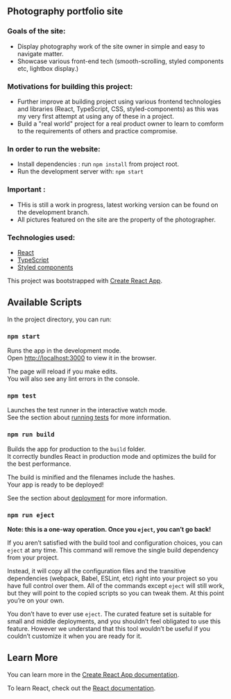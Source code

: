 ## Photography portfolio site

### Goals of the site:

- Display photography work of the site owner in simple and easy to navigate matter.
- Showcase various front-end tech (smooth-scrolling, styled components etc, lightbox display.)

### Motivations for building this project:

- Further improve at building project using various frontend technologies and libraries (React, TypeScript, CSS, styled-components) as this was my very first attempt at using any of these in a project.
- Build a "real world" project for a real product owner to learn to comform to the requirements of others and practice compromise.


### In order to run the website:

- Install dependencies : run `npm install` from project root.
- Run the development server with: `npm start`


### Important :

- THis is still a work in progress, latest working version can be found on the development branch.
- All pictures featured on the site are the property of the photographer.


### Technologies used:

- [React](https://reactjs.org/)
- [TypeScript](https://www.typescriptlang.org/)
- [Styled components](https://styled-components.com/)




This project was bootstrapped with [Create React App](https://github.com/facebook/create-react-app).

## Available Scripts

In the project directory, you can run:

### `npm start`

Runs the app in the development mode.<br />
Open [http://localhost:3000](http://localhost:3000) to view it in the browser.

The page will reload if you make edits.<br />
You will also see any lint errors in the console.

### `npm test`

Launches the test runner in the interactive watch mode.<br />
See the section about [running tests](https://facebook.github.io/create-react-app/docs/running-tests) for more information.

### `npm run build`

Builds the app for production to the `build` folder.<br />
It correctly bundles React in production mode and optimizes the build for the best performance.

The build is minified and the filenames include the hashes.<br />
Your app is ready to be deployed!

See the section about [deployment](https://facebook.github.io/create-react-app/docs/deployment) for more information.

### `npm run eject`

**Note: this is a one-way operation. Once you `eject`, you can’t go back!**

If you aren’t satisfied with the build tool and configuration choices, you can `eject` at any time. This command will remove the single build dependency from your project.

Instead, it will copy all the configuration files and the transitive dependencies (webpack, Babel, ESLint, etc) right into your project so you have full control over them. All of the commands except `eject` will still work, but they will point to the copied scripts so you can tweak them. At this point you’re on your own.

You don’t have to ever use `eject`. The curated feature set is suitable for small and middle deployments, and you shouldn’t feel obligated to use this feature. However we understand that this tool wouldn’t be useful if you couldn’t customize it when you are ready for it.

## Learn More

You can learn more in the [Create React App documentation](https://facebook.github.io/create-react-app/docs/getting-started).

To learn React, check out the [React documentation](https://reactjs.org/).
